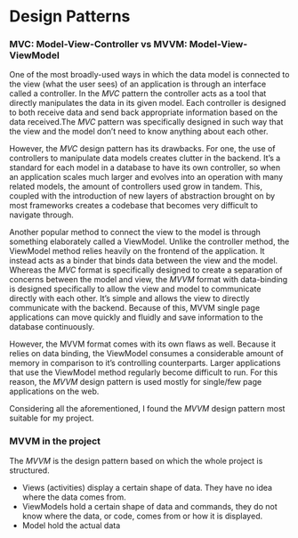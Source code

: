 # Design Patterns

### MVC: Model-View-Controller vs MVVM: Model-View-ViewModel

One of the most broadly-used ways in which the data model is connected to the view (what the user sees) of an application is through an interface called a controller. In the _MVC_ pattern the controller acts as a tool that directly manipulates the data in its given model. Each controller is designed to both receive data and send back appropriate information based on the data received.The _MVC_ pattern was specifically designed in such way that the view and the model don’t need to know anything about each other.

However, the _MVC_ design pattern has its drawbacks. For one, the use of controllers to manipulate data models creates clutter in the backend. It’s a standard for each model in a database to have its own controller, so when an application scales much larger and evolves into an operation with many related models, the amount of controllers used grow in tandem. This, coupled with the introduction of new layers of abstraction brought on by most frameworks creates a codebase that becomes very difficult to navigate through.

Another popular method to connect the view to the model is through something elaborately called a ViewModel. Unlike the controller method, the ViewModel method relies heavily on the frontend of the application. It instead acts as a binder that binds data between the view and the model. Whereas the _MVC_ format is specifically designed to create a separation of concerns between the model and view, the _MVVM_ format with data-binding is designed specifically to allow the view and model to communicate directly with each other. It’s simple and allows the view to directly communicate with the backend. Because of this, MVVM single page applications can move quickly and fluidly and save information to the database continuously.

However, the MVVM format comes with its own flaws as well. Because it relies on data binding, the ViewModel consumes a considerable amount of memory in comparison to it’s controlling counterparts. Larger applications that use the ViewModel method regularly become  difficult to run. For this reason, the _MVVM_ design pattern is used mostly for single/few page applications on the web.

Considering all the aforementioned, I found the _MVVM_ design pattern most suitable for my project.

### MVVM in the project

The _MVVM_ is the design pattern based on which the whole project is structured.

* Views (activities) display a certain shape of data. They have no idea where the data comes from.
* ViewModels hold a certain shape of data and commands, they do not know where the data, or code, comes from or how it is displayed.
* Model hold the actual data
